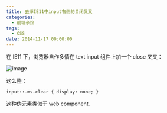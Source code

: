 ```yaml
---
title: 去掉IE11中input右侧的关闭叉叉
categories:
  - 前端杂烩
tags:
  - CSS
date: 2014-11-17 00:00:00
---
```



在 IE11 下，浏览器自作多情在 text input 组件上加一个 close 叉叉：

![image](/blogimgs/2014/11/17/825ef988-6e3e-11e4-900a-5fadd3465d94.png)<!--<source src="//cloud.githubusercontent.com/assets/2698003/5064209/825ef988-6e3e-11e4-900a-5fadd3465d94.png">-->

这么整：

    input::-ms-clear { display: none; } 
    
这种伪元素类似于 web component.
